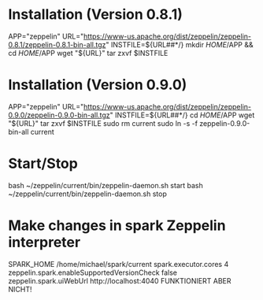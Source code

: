 # Installation (Version 0.8.1)
APP="zeppelin"
URL="https://www-us.apache.org/dist/zeppelin/zeppelin-0.8.1/zeppelin-0.8.1-bin-all.tgz"
INSTFILE=${URL##*/}
mkdir $HOME/$APP && cd $HOME/$APP
wget "${URL}"
tar zxvf $INSTFILE

# Installation (Version 0.9.0)
APP="zeppelin"
URL="https://www-us.apache.org/dist/zeppelin/zeppelin-0.9.0/zeppelin-0.9.0-bin-all.tgz"
INSTFILE=${URL##*/}
cd $HOME/$APP
wget "${URL}"
tar zxvf $INSTFILE
sudo rm current
sudo ln -s -f zeppelin-0.9.0-bin-all current

# Start/Stop
bash ~/zeppelin/current/bin/zeppelin-daemon.sh start
bash ~/zeppelin/current/bin/zeppelin-daemon.sh stop

# Make changes in spark Zeppelin interpreter
SPARK_HOME /home/michael/spark/current
spark.executor.cores 4
zeppelin.spark.enableSupportedVersionCheck false
zeppelin.spark.uiWebUrl http://localhost:4040 FUNKTIONIERT ABER NICHT!